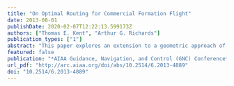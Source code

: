 ```yaml
---
title: "On Optimal Routing for Commercial Formation Flight"
date: 2013-08-01
publishDate: 2020-02-07T12:22:13.599173Z
authors: ["Thomas E. Kent", "Arthur G. Richards"]
publication_types: ["1"]
abstract: "This paper explores an extension to a geometric approach of finding optimal routes for commercial formation flight. An adaption of the Breguet range equation, alongside specific aircraft characteristics, is used to represent realistic aircraft and underlying changes in weight as fuel is burnt off. Weighting schemes, for both nominal and differential rates of fuel burn, are introduced and compared. Finally a method for finding wind-optimal routes in a formation flight paradigm is developed in order to assess the effectiveness of a geometric estimate for the formation pair assignment problem. Using the geometric method to allocate formation pairs is shown to offer good performance for solutions with a significant reduction in computation time against all possible wind-optimal formation routes."
featured: false
publication: "*AIAA Guidance, Navigation, and Control (GNC) Conference*"
url_pdf: "http://arc.aiaa.org/doi/abs/10.2514/6.2013-4889"
doi: "10.2514/6.2013-4889"
---
```


